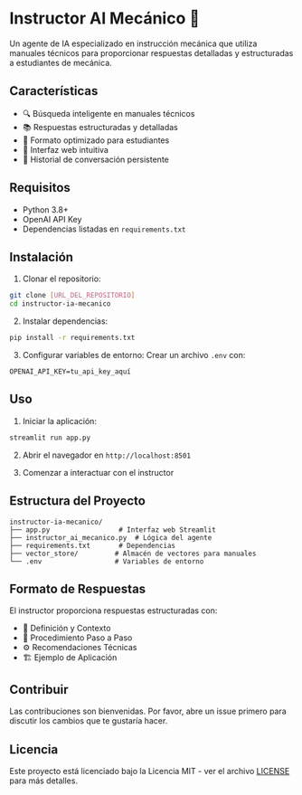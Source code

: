 # Instructor AI Mecánico 🔧

Un agente de IA especializado en instrucción mecánica que utiliza manuales técnicos para proporcionar respuestas detalladas y estructuradas a estudiantes de mecánica.

## Características

- 🔍 Búsqueda inteligente en manuales técnicos
- 📚 Respuestas estructuradas y detalladas
- 🎯 Formato optimizado para estudiantes
- 💬 Interfaz web intuitiva
- 🔄 Historial de conversación persistente

## Requisitos

- Python 3.8+
- OpenAI API Key
- Dependencias listadas en `requirements.txt`

## Instalación

1. Clonar el repositorio:
```bash
git clone [URL_DEL_REPOSITORIO]
cd instructor-ia-mecanico
```

2. Instalar dependencias:
```bash
pip install -r requirements.txt
```

3. Configurar variables de entorno:
Crear un archivo `.env` con:
```
OPENAI_API_KEY=tu_api_key_aquí
```

## Uso

1. Iniciar la aplicación:
```bash
streamlit run app.py
```

2. Abrir el navegador en `http://localhost:8501`

3. Comenzar a interactuar con el instructor

## Estructura del Proyecto

```
instructor-ia-mecanico/
├── app.py                 # Interfaz web Streamlit
├── instructor_ai_mecanico.py  # Lógica del agente
├── requirements.txt       # Dependencias
├── vector_store/         # Almacén de vectores para manuales
└── .env                  # Variables de entorno
```

## Formato de Respuestas

El instructor proporciona respuestas estructuradas con:

- 📖 Definición y Contexto
- 🔧 Procedimiento Paso a Paso
- ⚙️ Recomendaciones Técnicas
- 🏗️ Ejemplo de Aplicación

## Contribuir

Las contribuciones son bienvenidas. Por favor, abre un issue primero para discutir los cambios que te gustaría hacer.

## Licencia

Este proyecto está licenciado bajo la Licencia MIT - ver el archivo [LICENSE](LICENSE) para más detalles. 